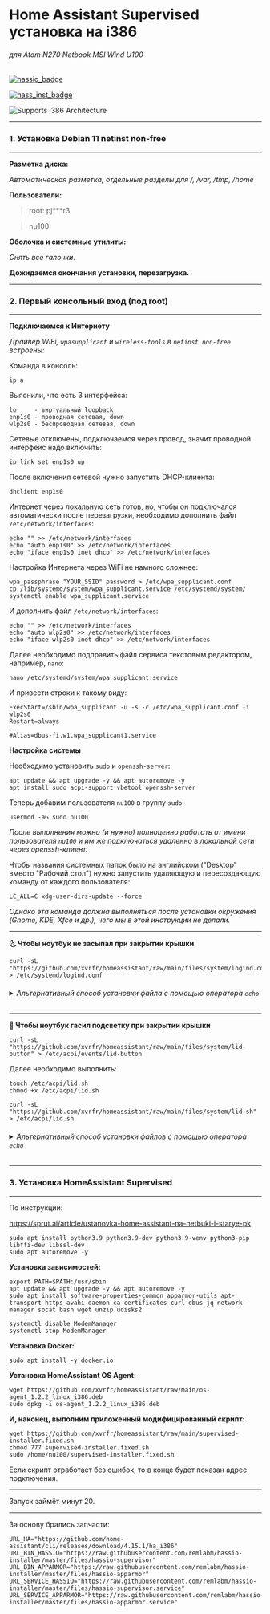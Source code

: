 # Home Assistant Supervised установка на i386

###### для Atom N270 Netbook MSI Wind U100

[![hassio_badge](https://img.shields.io/badge/home%20assistant-%2341BDF5.svg?&style=for-the-badge&logo=home%20assistant&logoColor=white)](https://www.home-assistant.io/)

[![hass_inst_badge](https://img.shields.io/badge/HomeAssistant-Installer-blue.svg)](https://www.home-assistant.io/)

![Supports i386 Architecture](https://img.shields.io/badge/i386-yes-green.svg)
** **

### 1. Установка Debian 11 netinst non-free

** **

**Разметка диска:**

_Автоматическая разметка, отдельные разделы для /, /var, /tmp, /home_


**Пользователи:**

> root: pj***r3

> nu100: 


**Оболочка и системные утилиты:**

_Снять все галочки._

**Дожидаемся окончания установки, перезагрузка.**

** **

### 2. Первый консольный вход (под root)

** **

**Подключаемся к Интернету**

_Драйвер WiFi, `wpasupplicant` и `wireless-tools` в `netinst non-free` встроены:_

Команда в консоль:

```Shell
ip a
```

Выяснили, что есть 3 интерфейса:
```
lo     - виртуальный loopback
enp1s0 - проводная сетевая, down
wlp2s0 - беспроводная сетевая, down
```

Сетевые отключены, подключаемся через провод, значит проводной интерфейс надо включить:
```
ip link set enp1s0 up
```

После включения сетевой нужно запустить DHCP-клиента:
```
dhclient enp1s0
```

Интернет через локальную сеть готов, но, чтобы он подключался автоматически после перезагрузки, необходимо дополнить файл `/etc/network/interfaces`:
```
echo "" >> /etc/network/interfaces
echo "auto enp1s0" >> /etc/network/interfaces
echo "iface enp1s0 inet dhcp" >> /etc/network/interfaces
```
Настройка Интернета через WiFi не намного сложнее:
```
wpa_passphrase "YOUR_SSID" password > /etc/wpa_supplicant.conf
cp /lib/systemd/system/wpa_supplicant.service /etc/systemd/system/
systemctl enable wpa_supplicant.service
```
И дополнить файл `/etc/network/interfaces`:
```
echo "" >> /etc/network/interfaces
echo "auto wlp2s0" >> /etc/network/interfaces
echo "iface wlp2s0 inet dhcp" >> /etc/network/interfaces
```
Далее необходимо подправить файл сервиса текстовым редактором, например, `nano`:
```
nano /etc/systemd/system/wpa_supplicant.service
```
И привести строки к такому виду:
```
ExecStart=/sbin/wpa_supplicant -u -s -c /etc/wpa_supplicant.conf -i wlp2s0
Restart=always
...
#Alias=dbus-fi.w1.wpa_supplicant1.service
```

**Настройка системы**

Необходимо установить `sudo` и `openssh-server`:
```Shell
apt update && apt upgrade -y && apt autoremove -y
apt install sudo acpi-support vbetool openssh-server 
```

Теперь добавим пользователя `nu100` в группу `sudo`:
```
usermod -aG sudo nu100
```

_После выполнения можно (и нужно) полноценно работать от имени пользователя `nu100` и им же подключаться удаленно в локальной сети через openssh-клиент._

Чтобы названия системных папок было на английском ("Desktop" вместо "Рабочий стол") нужно запустить удаляющую и пересоздающую команду от каждого пользователя:
```
LC_ALL=C xdg-user-dirs-update --force
```
_Однако эта команда должна выполняться после установки окружения (Gnome, KDE, Xfce и др.), чего мы в этой инструкции не делали._

---

**🌜 Чтобы ноутбук не засыпал при закрытии крышки**
```
curl -sL "https://github.com/xvrfr/homeassistant/raw/main/files/system/logind.conf" > /etc/systemd/logind.conf
```
<h6><details><summary>Альтернативный способ установки файла с помощью оператора <code>echo</code>
</summary>

```
echo "# /etc/systemd/logind.conf" > /etc/systemd/logind.conf
echo "[Login]" >> /etc/systemd/logind.conf
echo "HandleLidSwitch=ignore" >> /etc/systemd/logind.conf
echo "HandleLidSwitchDocked=ignore" >> /etc/systemd/logind.conf
echo "LidSwitchIgnoreInhibited=no" >> /etc/systemd/logind.conf
```
</details></h6>

---

**🔅 Чтобы ноутбук гасил подсветку при закрытии крышки**
```
curl -sL "https://github.com/xvrfr/homeassistant/raw/main/files/system/lid-button" > /etc/acpi/events/lid-button
```

Далее необходимо выполнить:

```
touch /etc/acpi/lid.sh
chmod +x /etc/acpi/lid.sh
```
```
curl -sL "https://github.com/xvrfr/homeassistant/raw/main/files/system/lid.sh" > /etc/acpi/lid.sh
```
<h6><details><summary>Альтернативный способ установки файлов с помощью оператора <code>echo</code>
</summary>

```
echo "event=button/lid.*" > /etc/acpi/events/lid-button
echo "action=/etc/acpi/lid.sh" >> /etc/acpi/events/lid-button
```
```
touch /etc/acpi/lid.sh
chmod +x /etc/acpi/lid.sh
```
```
echo '#!/bin/bash' >  /etc/acpi/lid.sh
echo "" >> /etc/acpi/lid.sh
echo "grep -q close /proc/acpi/button/lid/*/state" >> /etc/acpi/lid.sh
echo "" >> /etc/acpi/lid.sh
echo "if [ $? = 0 ]; then" >> /etc/acpi/lid.sh
echo "    sleep 0.2" >> /etc/acpi/lid.sh
echo "echo \"vbetool dpms off\"" >> /etc/acpi/lid.sh
echo "fi" >> /etc/acpi/lid.sh
echo "" >> /etc/acpi/lid.sh
echo "grep -q open /proc/acpi/button/lid/*/state" >> /etc/acpi/lid.sh
echo "" >> /etc/acpi/lid.sh
echo "if [ $? = 0 ]; then" >> /etc/acpi/lid.sh
echo "    vbetool dpms on" >> /etc/acpi/lid.sh
echo "fi" >> /etc/acpi/lid.sh
```
Проверить результат (необязательно) можно командой:
```
nano /etc/acpi/lid.sh
```
</details></h6>

** **
### 3. Установка HomeAssistant Supervised
** **
По инструкции:

https://sprut.ai/article/ustanovka-home-assistant-na-netbuki-i-starye-pk
```Shell
sudo apt install python3.9 python3.9-dev python3.9-venv python3-pip libffi-dev libssl-dev
sudo apt autoremove -y 
```

**Установка зависимостей:**
```Shell
export PATH=$PATH:/usr/sbin
apt update && apt upgrade -y && apt autoremove -y
sudo apt install software-properties-common apparmor-utils apt-transport-https avahi-daemon ca-certificates curl dbus jq network-manager socat bash wget unzip udisks2
```
```
systemctl disable ModemManager 
systemctl stop ModemManager 
```
**Установка Docker:**
```
sudo apt install -y docker.io
```
**Установка HomeAssistant OS Agent:**
```
wget https://github.com/xvrfr/homeassistant/raw/main/os-agent_1.2.2_linux_i386.deb
sudo dpkg -i os-agent_1.2.2_linux_i386.deb
```

**И, наконец, выполним приложенный модифицированный скрипт:**
```
wget https://github.com/xvrfr/homeassistant/raw/main/supervised-installer.fixed.sh
chmod 777 supervised-installer.fixed.sh
sudo /home/nu100/supervised-installer.fixed.sh
```
Если скрипт отработает без ошибок, то в конце будет показан адрес подключения.
** **
Запуск займёт минут 20.
** **
За основу брались запчасти:
```
URL_HA="https://github.com/home-assistant/cli/releases/download/4.15.1/ha_i386"    
URL_BIN_HASSIO="https://raw.githubusercontent.com/remlabm/hassio-installer/master/files/hassio-supervisor"
URL_BIN_APPARMOR="https://raw.githubusercontent.com/remlabm/hassio-installer/master/files/hassio-apparmor"
URL_SERVICE_HASSIO="https://raw.githubusercontent.com/remlabm/hassio-installer/master/files/hassio-supervisor.service"
URL_SERVICE_APPARMOR="https://raw.githubusercontent.com/remlabm/hassio-installer/master/files/hassio-apparmor.service"
```
